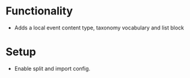 # Functionality

- Adds a local event content type, taxonomy vocabulary and list block

# Setup

- Enable split and import config.

